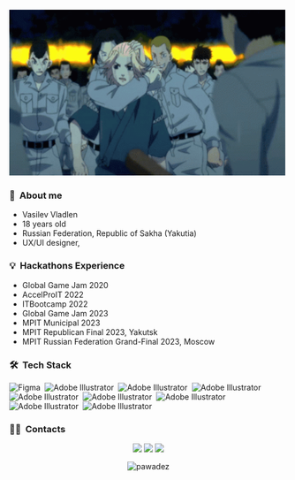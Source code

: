 </p>
<p align="left">
  <img src="tokyo-revengers-mikey.gif" height="300" width="500">
</p>

### 🌱 &nbsp;About me

- Vasilev Vladlen
- 18 years old
- Russian Federation, Republic of Sakha (Yakutia)
- UX/UI designer,
  
### 💡 &nbsp;Hackathons Experience
- Global Game Jam 2020
- AccelProIT 2022
- ITBootcamp 2022
- Global Game Jam 2023
- MPIT Municipal 2023
- MPIT Republican Final 2023, Yakutsk
- MPIT Russian Federation Grand-Final 2023, Moscow

### 🛠 &nbsp;Tech Stack
![Figma](https://img.shields.io/badge/-Figma-05122A?style=flat&logo=figma&logoColor=white)&nbsp;
![Adobe Illustrator](https://img.shields.io/badge/-Illustrator-05122A?style=flat&logo=adobe&logoColor=white)&nbsp;
![Adobe Illustrator](https://img.shields.io/badge/-Photoshop-05122A?style=flat&logo=adobe&logoColor=white)&nbsp;
![Adobe Illustrator](https://img.shields.io/badge/-AfterEffects-05122A?style=flat&logo=adobe&logoColor=white)&nbsp;
![Adobe Illustrator](https://img.shields.io/badge/-InDesign-05122A?style=flat&logo=adobe&logoColor=white)&nbsp;
![Adobe Illustrator](https://img.shields.io/badge/-Aseprite-05122A?style=flat&logo=aseprite&logoColor=white)&nbsp;
![Adobe Illustrator](https://img.shields.io/badge/-Unity-05122A?style=flat&logo=unity&logoColor=white)&nbsp;
![Adobe Illustrator](https://img.shields.io/badge/-UE4-05122A?style=flat&logo=unrealengine&logoColor=white)&nbsp;
![Adobe Illustrator](https://img.shields.io/badge/-Roblox-Studio-05122A?style=flat&logo=roblox&logoColor=white)&nbsp;

### 🤝🏻 &nbsp;Contacts

<p align="center">
<a href="https://vk.com/pawade"><img src="https://img.shields.io/badge/-@pawade-1877F2?style=flat&logo=vk"/></a>
<a href="https://t.me/pawadez"><img src="https://img.shields.io/badge/-@pawadez-1877F2?style=flat&logo=telegram"/></a>
<a href="https://mail.google.com/mail/u/0/#inbox?compose=new"><img src="https://img.shields.io/badge/-ckr.naikax@gmail.com-1877F2?style=flat&logo=gmail"/></a>
</p>

<p align="center"> <img src="https://github-readme-stats.vercel.app/api?username=pawadez&show_icons=true&theme=great-gatsby" alt="pawadez" />
